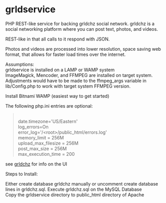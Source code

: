 # grldservice
PHP REST-like service for backing grldchz social network.  grldchz is a social networking platform where you can post text, photos, and videos.

REST-like in that all calls to it respond with JSON.

Photos and videos are processed into lower resolution, space saving web format, that allows for faster load times over the internet.

Assumptions: 
<br>grldservice is installed on a LAMP or WAMP system
<br>ImageMagick, Mencoder, and FFMPEG are installed on target system.  Adjustments would have to be made to the ffmpeg_args variable in lib/Config.php to work with target system FFMPEG version.

Install Bitnami WAMP (easiest way to get started)

The following php.ini entries are optional:
<blockquote>
<br>date.timezone='US/Eastern'
<br>log_errors=On
<br>error_log='/&lt;root&gt;/public_html/errors.log'
<br>memory_limit = 256M
<br>upload_max_filesize = 256M
<br>post_max_size =  256M
<br>max_execution_time = 200
</blockquote>

see <a href="https://github.com/grldchz/grldchz">grldchz</a> for info on the UI

<p>Steps to Install:</p>
Either create database grldchz manually or uncomment create database lines in grldchz.sql.
Execute grldchz.sql on the MySQL Database
<br>Copy the grldservice directory to public_html directory of Apache
<br>